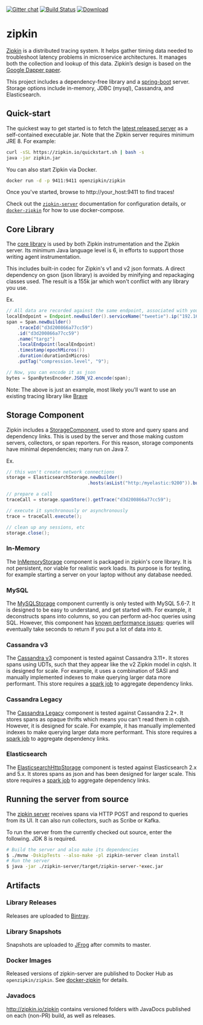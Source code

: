 [![Gitter chat](http://img.shields.io/badge/gitter-join%20chat%20%E2%86%92-brightgreen.svg)](https://gitter.im/openzipkin/zipkin) [![Build Status](https://travis-ci.org/openzipkin/zipkin.svg?branch=master)](https://travis-ci.org/openzipkin/zipkin) [![Download](https://api.bintray.com/packages/openzipkin/maven/zipkin/images/download.svg) ](https://bintray.com/openzipkin/maven/zipkin/_latestVersion)

# zipkin
[Zipkin](http://zipkin.io) is a distributed tracing system. It helps gather timing data needed to troubleshoot latency problems in microservice architectures. It manages both the collection and lookup of this data. Zipkin’s design is based on the [Google Dapper paper](http://research.google.com/pubs/pub36356.html).

This project includes a dependency-free library and a [spring-boot](http://projects.spring.io/spring-boot/) server. Storage options include in-memory, JDBC (mysql), Cassandra, and Elasticsearch.

## Quick-start

The quickest way to get started is to fetch the [latest released server](https://search.maven.org/remote_content?g=io.zipkin.java&a=zipkin-server&v=LATEST&c=exec) as a self-contained executable jar. Note that the Zipkin server requires minimum JRE 8. For example:

```bash
curl -sSL https://zipkin.io/quickstart.sh | bash -s
java -jar zipkin.jar
```

You can also start Zipkin via Docker.
```bash
docker run -d -p 9411:9411 openzipkin/zipkin
```

Once you've started, browse to http://your_host:9411 to find traces!

Check out the [`zipkin-server`](/zipkin-server) documentation for configuration details, or [`docker-zipkin`](https://github.com/openzipkin/docker-zipkin) for how to use docker-compose.

## Core Library
The [core library](zipkin/src/main/java/zipkin2) is used by both Zipkin instrumentation and the Zipkin server. Its minimum Java language level is 6, in efforts to support those writing agent instrumentation.

This includes built-in codec for Zipkin's v1 and v2 json formats. A direct dependency on gson (json library) is avoided by minifying and repackaging classes used. The result is a 155k jar which won't conflict with any library you use.

Ex.
```java
// All data are recorded against the same endpoint, associated with your service graph
localEndpoint = Endpoint.newBuilder().serviceName("tweetie").ip("192.168.0.1").build()
span = Span.newBuilder()
    .traceId("d3d200866a77cc59")
    .id("d3d200866a77cc59")
    .name("targz")
    .localEndpoint(localEndpoint)
    .timestamp(epochMicros())
    .duration(durationInMicros)
    .putTag("compression.level", "9");

// Now, you can encode it as json
bytes = SpanBytesEncoder.JSON_V2.encode(span);
```

Note: The above is just an example, most likely you'll want to use an existing tracing library like [Brave](https://github.com/openzipkin/brave)

## Storage Component
Zipkin includes a [StorageComponent](zipkin2/src/main/java/zipkin2/storage/StorageComponent.java), used to store and query spans and dependency links. This is used by the server and those making custom servers, collectors, or span reporters. For this reason, storage components have minimal dependencies; many run on Java 7.

Ex.
```java
// this won't create network connections
storage = ElasticsearchStorage.newBuilder()
                              .hosts(asList("http:/myelastic:9200")).build();

// prepare a call
traceCall = storage.spanStore().getTrace("d3d200866a77cc59");

// execute it synchronously or asynchronously
trace = traceCall.execute();

// clean up any sessions, etc
storage.close();
```

### In-Memory
The [InMemoryStorage](zipkin2/src/main/java/zipkin2/storage/InMemoryStorage.java) component is packaged in zipkin's core library. It is not persistent, nor viable for realistic work loads. Its purpose is for testing, for example starting a server on your laptop without any database needed.

### MySQL
The [MySQLStorage](zipkin-storage/mysql) component currently is only tested with MySQL 5.6-7. It is designed to be easy to understand, and get started with. For example, it deconstructs spans into columns, so you can perform ad-hoc queries using SQL. However, this component has [known performance issues](https://github.com/openzipkin/zipkin/issues/1233): queries will eventually take seconds to return if you put a lot of data into it.

### Cassandra v3
The [Cassandra v3](zipkin-storage/zipkin2_cassandra) component is tested against Cassandra 3.11+. It stores spans using UDTs, such that they appear like the v2 Zipkin model in cqlsh. It is designed for scale. For example, it uses a combination of SASI and manually implemented indexes to make querying larger data more performant. This store requires a [spark job](https://github.com/openzipkin/zipkin-dependencies) to aggregate dependency links.

### Cassandra Legacy
The [Cassandra Legacy](zipkin-storage/cassandra) component is tested against Cassandra 2.2+. It stores spans as opaque thrifts which means you can't read them in cqlsh. However, it is designed for scale. For example, it has manually implemented indexes to make querying larger data more performant. This store requires a [spark job](https://github.com/openzipkin/zipkin-dependencies) to aggregate dependency links.

### Elasticsearch
The [ElasticsearchHttpStorage](zipkin-storage/elasticsearch-http) component is tested against Elasticsearch 2.x and 5.x. It stores spans as json and has been designed for larger scale. This store requires a [spark job](https://github.com/openzipkin/zipkin-dependencies) to aggregate dependency links.

## Running the server from source
The [zipkin server](zipkin-server)
receives spans via HTTP POST and respond to queries from its UI. It can also run collectors, such as Scribe or Kafka.

To run the server from the currently checked out source, enter the following. JDK 8 is required.
```bash
# Build the server and also make its dependencies
$ ./mvnw -DskipTests --also-make -pl zipkin-server clean install
# Run the server
$ java -jar ./zipkin-server/target/zipkin-server-*exec.jar
```

## Artifacts
### Library Releases
Releases are uploaded to [Bintray](https://bintray.com/openzipkin/maven/zipkin).
### Library Snapshots
Snapshots are uploaded to [JFrog](http://oss.jfrog.org/artifactory/oss-snapshot-local) after commits to master.
### Docker Images
Released versions of zipkin-server are published to Docker Hub as `openzipkin/zipkin`.
See [docker-zipkin](https://github.com/openzipkin/docker-zipkin) for details.
### Javadocs
http://zipkin.io/zipkin contains versioned folders with JavaDocs published on each (non-PR) build, as well
as releases.
